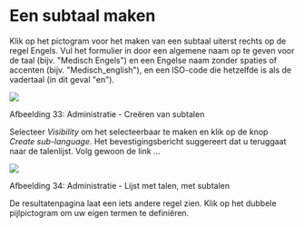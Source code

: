 # Een subtaal maken

Klik op het pictogram voor het maken van een subtaal uiterst rechts op de regel Engels. Vul het formulier in door een algemene naam op te geven voor de taal \(bijv. "Medisch Engels"\) en een Engelse naam zonder spaties of accenten \(bijv. "Medisch\_english"\), en een ISO-code die hetzelfde is als de vadertaal \(in dit geval "en"\).

![](../../../../.gitbook/assets/graficos38.png)

Afbeelding 33: Administratie - Creëren van subtalen

Selecteer _Visibility_ om het selecteerbaar te maken en klik op de knop _Create sub-language_. Het bevestigingsbericht suggereert dat u teruggaat naar de talenlijst. Volg gewoon de link ...

![](../../../../.gitbook/assets/graficos39.png)

Afbeelding 34: Administratie - Lijst met talen, met subtalen

De resultatenpagina laat een iets andere regel zien. Klik op het dubbele pijlpictogram om uw eigen termen te definiëren.

